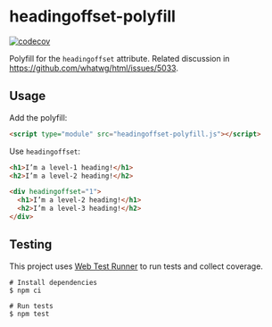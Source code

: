 # headingoffset-polyfill

[![codecov](https://codecov.io/gh/smockle/headingoffset-polyfill/graph/badge.svg?token=gylmWj0rMR)](https://codecov.io/gh/smockle/headingoffset-polyfill)

Polyfill for the `headingoffset` attribute. Related discussion in https://github.com/whatwg/html/issues/5033.

## Usage

Add the polyfill:

```html
<script type="module" src="headingoffset-polyfill.js"></script>
```

Use `headingoffset`:

```html
<h1>I’m a level-1 heading!</h1>
<h2>I’m a level-2 heading!</h2>

<div headingoffset="1">
  <h1>I’m a level-2 heading!</h1>
  <h2>I’m a level-3 heading!</h2>
</div>
```

## Testing

This project uses [Web Test Runner](https://modern-web.dev/docs/test-runner/overview/) to run tests and collect coverage.

```shell
# Install dependencies
$ npm ci

# Run tests
$ npm test
```

